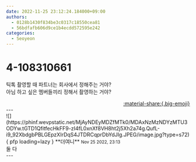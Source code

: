 ```yaml
---
date: 2022-11-25 23:12:24.184000+09:00
authors:
  - 0128b1430f834be3c0317c18550cea81
  - 56bdfafb606d9ce1b4ecdd572595e242
categories:
  - Seoyeon
---
```


# 4-108310661

<div class="post-container" markdown="1">
<div class="content-container md-sidebar__scrollwrap" markdown="1">

틱톡 촬영할 때 파트너는 회사에서 정해주는 거야?<br>아님 하고 싶은 멤버들끼리 정해서 촬영하는 거야?

</div>
</div>

<div style="text-align: right;" markdown="1">
<a href="https://weverse.io/fromis9/fanpost/4-108310661" style="text-align: right;">:material-share:{.big-emoji}</a>
</div>
---

<div class="comments-container md-sidebar__scrollwrap" markdown="1">
<div class="comment" markdown="1">
<div class='id-container' markdown="1">
![](https://phinf.wevpstatic.net/MjAyNDEyMDZfMTk0/MDAxNzMzNDYzMTU3ODYw.tGTD1QfitfecHkFF9-zI4fL0xnXf8VH8ht2j5Xh2a74g.QufL-i9_92XbdgbPBLGEpzXIrDqS4JTDRCqprDbYdJIg.JPEG/image.jpg?type=s72){ pfp loading=lazy }
**<span class="artist">더여니</span>** <small>Nov 25 2022, 23:13</small><br>
</div>
<div class='comment-body' markdown="1">
둘 다 
</div>
</div>
</div>
---
